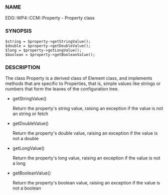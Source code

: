 ### NAME

EDG::WP4::CCM::Property - Property class

### SYNOPSIS

    $string = $property->getStringValue();
    $double = $property->getDoubleValue();
    $long = $property->getLongValue();
    $boolean = $property->getBooleanValue();

### DESCRIPTION

The class Property is a derived class of Element class, and implements
methods that are specific to Properties, that is, simple values
like strings or numbers that form the leaves of the configuration
tree.

- getStringValue()

    Return the property's string value,
    raising an exception if the value is not an string or fetch

- getDoubleValue()

    Return the property's double value,
    raising an exception if the value is not a double

- getLongValue()

    Return the property's long value,
    raising an exception if the value is not a long

- getBooleanValue()

    Return the property's boolean value,
    raising an exception if the value is not a boolean
